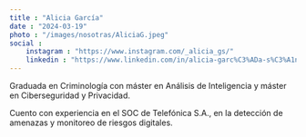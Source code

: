 ```yaml
---
title : "Alicia García"
date : "2024-03-19"
photo : "/images/nosotras/AliciaG.jpeg" 
social :
    instagram : "https://www.instagram.com/_alicia_gs/"
    linkedin : "https://www.linkedin.com/in/alicia-garc%C3%ADa-s%C3%A1nchez-97b924201"
---
```


Graduada en Criminología con máster en Análisis de Inteligencia y máster en Ciberseguridad y Privacidad. 

Cuento con experiencia en el SOC de Telefónica S.A., en la detección de amenazas y monitoreo de riesgos digitales.